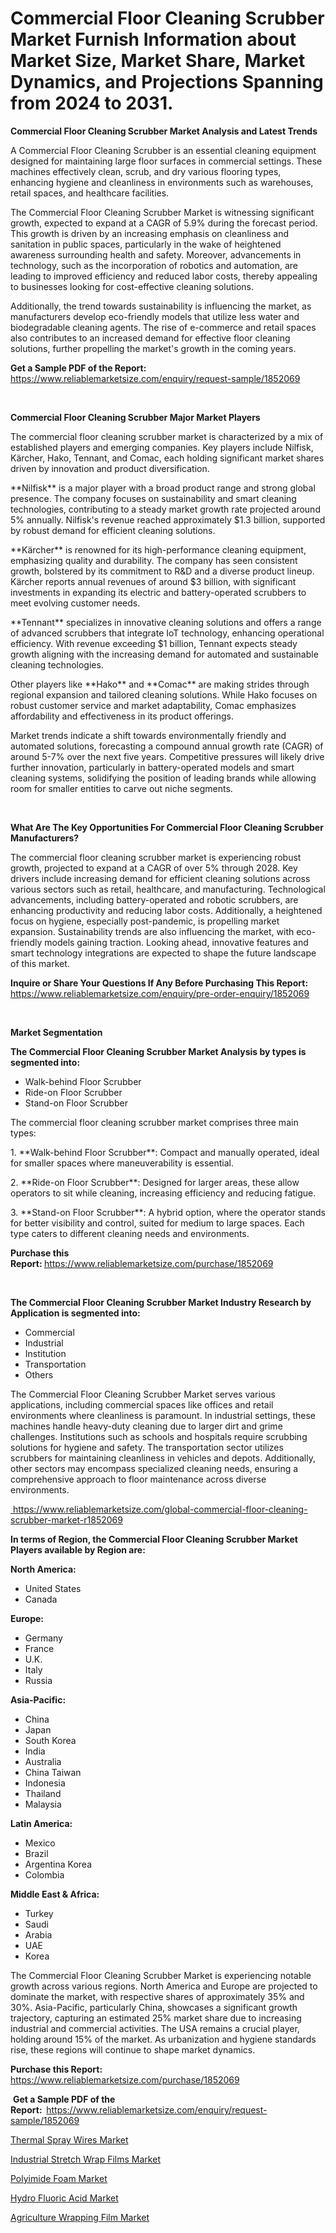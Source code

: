 <p><h1>Commercial Floor Cleaning Scrubber Market Furnish Information about Market Size, Market Share, Market Dynamics, and Projections Spanning from 2024 to 2031.</h1></p><p><strong>Commercial Floor Cleaning Scrubber Market Analysis and Latest Trends</strong></p>
<p><p>A Commercial Floor Cleaning Scrubber is an essential cleaning equipment designed for maintaining large floor surfaces in commercial settings. These machines effectively clean, scrub, and dry various flooring types, enhancing hygiene and cleanliness in environments such as warehouses, retail spaces, and healthcare facilities. </p><p>The Commercial Floor Cleaning Scrubber Market is witnessing significant growth, expected to expand at a CAGR of 5.9% during the forecast period. This growth is driven by an increasing emphasis on cleanliness and sanitation in public spaces, particularly in the wake of heightened awareness surrounding health and safety. Moreover, advancements in technology, such as the incorporation of robotics and automation, are leading to improved efficiency and reduced labor costs, thereby appealing to businesses looking for cost-effective cleaning solutions. </p><p>Additionally, the trend towards sustainability is influencing the market, as manufacturers develop eco-friendly models that utilize less water and biodegradable cleaning agents. The rise of e-commerce and retail spaces also contributes to an increased demand for effective floor cleaning solutions, further propelling the market's growth in the coming years.</p></p>
<p><strong>Get a Sample PDF of the Report:&nbsp;</strong> <a href="https://www.reliablemarketsize.com/enquiry/request-sample/1852069?utm_campaign=1105&utm_medium=2&utm_source=Github&utm_content=ia&utm_term=18102024&utm_id=commercial-floor-cleaning-scrubber">https://www.reliablemarketsize.com/enquiry/request-sample/1852069</a></p>
<p>&nbsp;</p>
<p><strong>Commercial Floor Cleaning Scrubber Major Market Players</strong></p>
<p><p>The commercial floor cleaning scrubber market is characterized by a mix of established players and emerging companies. Key players include Nilfisk, Kärcher, Hako, Tennant, and Comac, each holding significant market shares driven by innovation and product diversification.</p><p>**Nilfisk** is a major player with a broad product range and strong global presence. The company focuses on sustainability and smart cleaning technologies, contributing to a steady market growth rate projected around 5% annually. Nilfisk's revenue reached approximately $1.3 billion, supported by robust demand for efficient cleaning solutions.</p><p>**Kärcher** is renowned for its high-performance cleaning equipment, emphasizing quality and durability. The company has seen consistent growth, bolstered by its commitment to R&D and a diverse product lineup. Kärcher reports annual revenues of around $3 billion, with significant investments in expanding its electric and battery-operated scrubbers to meet evolving customer needs.</p><p>**Tennant** specializes in innovative cleaning solutions and offers a range of advanced scrubbers that integrate IoT technology, enhancing operational efficiency. With revenue exceeding $1 billion, Tennant expects steady growth aligning with the increasing demand for automated and sustainable cleaning technologies.</p><p>Other players like **Hako** and **Comac** are making strides through regional expansion and tailored cleaning solutions. While Hako focuses on robust customer service and market adaptability, Comac emphasizes affordability and effectiveness in its product offerings.</p><p>Market trends indicate a shift towards environmentally friendly and automated solutions, forecasting a compound annual growth rate (CAGR) of around 5-7% over the next five years. Competitive pressures will likely drive further innovation, particularly in battery-operated models and smart cleaning systems, solidifying the position of leading brands while allowing room for smaller entities to carve out niche segments.</p></p>
<p>&nbsp;</p>
<p><strong>What Are The Key Opportunities For Commercial Floor Cleaning Scrubber Manufacturers?</strong></p>
<p><p>The commercial floor cleaning scrubber market is experiencing robust growth, projected to expand at a CAGR of over 5% through 2028. Key drivers include increasing demand for efficient cleaning solutions across various sectors such as retail, healthcare, and manufacturing. Technological advancements, including battery-operated and robotic scrubbers, are enhancing productivity and reducing labor costs. Additionally, a heightened focus on hygiene, especially post-pandemic, is propelling market expansion. Sustainability trends are also influencing the market, with eco-friendly models gaining traction. Looking ahead, innovative features and smart technology integrations are expected to shape the future landscape of this market.</p></p>
<p><strong>Inquire or Share Your Questions If Any Before Purchasing This Report:</strong> <a href="https://www.reliablemarketsize.com/enquiry/pre-order-enquiry/1852069?utm_campaign=1105&utm_medium=2&utm_source=Github&utm_content=ia&utm_term=18102024&utm_id=commercial-floor-cleaning-scrubber">https://www.reliablemarketsize.com/enquiry/pre-order-enquiry/1852069</a></p>
<p>&nbsp;</p>
<p><strong>Market Segmentation</strong></p>
<p><strong>The Commercial Floor Cleaning Scrubber Market Analysis by types is segmented into:</strong></p>
<p><ul><li>Walk-behind Floor Scrubber</li><li>Ride-on Floor Scrubber</li><li>Stand-on Floor Scrubber</li></ul></p>
<p><p>The commercial floor cleaning scrubber market comprises three main types: </p><p>1. **Walk-behind Floor Scrubber**: Compact and manually operated, ideal for smaller spaces where maneuverability is essential.</p><p>  </p><p>2. **Ride-on Floor Scrubber**: Designed for larger areas, these allow operators to sit while cleaning, increasing efficiency and reducing fatigue. </p><p>3. **Stand-on Floor Scrubber**: A hybrid option, where the operator stands for better visibility and control, suited for medium to large spaces. Each type caters to different cleaning needs and environments.</p></p>
<p><strong>Purchase this Report:&nbsp;</strong><a href="https://www.reliablemarketsize.com/purchase/1852069?utm_campaign=1105&utm_medium=2&utm_source=Github&utm_content=ia&utm_term=18102024&utm_id=commercial-floor-cleaning-scrubber">https://www.reliablemarketsize.com/purchase/1852069</a></p>
<p>&nbsp;</p>
<p><strong>The Commercial Floor Cleaning Scrubber Market Industry Research by Application is segmented into:</strong></p>
<p><ul><li>Commercial</li><li>Industrial</li><li>Institution</li><li>Transportation</li><li>Others</li></ul></p>
<p><p>The Commercial Floor Cleaning Scrubber Market serves various applications, including commercial spaces like offices and retail environments where cleanliness is paramount. In industrial settings, these machines handle heavy-duty cleaning due to larger dirt and grime challenges. Institutions such as schools and hospitals require scrubbing solutions for hygiene and safety. The transportation sector utilizes scrubbers for maintaining cleanliness in vehicles and depots. Additionally, other sectors may encompass specialized cleaning needs, ensuring a comprehensive approach to floor maintenance across diverse environments.</p></p>
<p><a href="https://www.reliablemarketsize.com/global-commercial-floor-cleaning-scrubber-market-r1852069?utm_campaign=1105&utm_medium=2&utm_source=Github&utm_content=ia&utm_term=18102024&utm_id=commercial-floor-cleaning-scrubber">&nbsp;https://www.reliablemarketsize.com/global-commercial-floor-cleaning-scrubber-market-r1852069</a></p>
<p><strong>In terms of Region, the Commercial Floor Cleaning Scrubber Market Players available by Region are:</strong></p>
<p>
    <p> <strong> North America: </strong>
        <ul>
            <li>United States</li>
            <li>Canada</li>
        </ul>
        </p> 
    <p> <strong> Europe: </strong>
        <ul>
            <li>Germany</li>
            <li>France</li>
            <li>U.K.</li>
            <li>Italy</li>
            <li>Russia</li>
        </ul>
        </p> 
    <p> <strong> Asia-Pacific: </strong>
        <ul>
            <li>China</li>
            <li>Japan</li>
            <li>South Korea</li>
            <li>India</li>
            <li>Australia</li>
            <li>China Taiwan</li>
            <li>Indonesia</li>
            <li>Thailand</li>
            <li>Malaysia</li>
        </ul>
        </p> 
    <p> <strong> Latin America: </strong>
        <ul>
            <li>Mexico</li>
            <li>Brazil</li>
            <li>Argentina Korea</li>
            <li>Colombia</li>
        </ul>
        </p> 
    <p> <strong> Middle East & Africa: </strong>
        <ul>
            <li>Turkey</li>
            <li>Saudi</li>
            <li>Arabia</li>
            <li>UAE</li>
            <li>Korea</li>
        </ul>
    </p>
    </p>
<p><p>The Commercial Floor Cleaning Scrubber Market is experiencing notable growth across various regions. North America and Europe are projected to dominate the market, with respective shares of approximately 35% and 30%. Asia-Pacific, particularly China, showcases a significant growth trajectory, capturing an estimated 25% market share due to increasing industrial and commercial activities. The USA remains a crucial player, holding around 15% of the market. As urbanization and hygiene standards rise, these regions will continue to shape market dynamics.</p></p>
<p><strong>Purchase this Report: </strong><a href="https://www.reliablemarketsize.com/purchase/1852069?utm_campaign=1105&utm_medium=2&utm_source=Github&utm_content=ia&utm_term=18102024&utm_id=commercial-floor-cleaning-scrubber">https://www.reliablemarketsize.com/purchase/1852069</a></p>
<p>&nbsp;<strong>Get a Sample PDF of the Report:&nbsp;&nbsp;</strong><a href="https://www.reliablemarketsize.com/enquiry/request-sample/1852069?utm_campaign=1105&utm_medium=2&utm_source=Github&utm_content=ia&utm_term=18102024&utm_id=commercial-floor-cleaning-scrubber">https://www.reliablemarketsize.com/enquiry/request-sample/1852069</a></p>
<p><strong></strong></p>
<p><p><a href="https://www.linkedin.com/pulse/unveiling-market-trends-global-thermal-spray-wires-growth-toodf?utm_campaign=1105&utm_medium=2&utm_source=Github&utm_content=ia&utm_term=18102024&utm_id=commercial-floor-cleaning-scrubber">Thermal Spray Wires Market</a></p><p><a href="https://github.com/ofeliap0codgers/Market-Research-Report-List-1/blob/main/industrial-stretch-wrap-films-market.md?utm_campaign=1105&utm_medium=2&utm_source=Github&utm_content=ia&utm_term=18102024&utm_id=commercial-floor-cleaning-scrubber">Industrial Stretch Wrap Films Market</a></p><p><a href="https://www.linkedin.com/pulse/mapping-polyimide-foam-market-trends-challenges-breakthroughs-d6d3f?utm_campaign=1105&utm_medium=2&utm_source=Github&utm_content=ia&utm_term=18102024&utm_id=commercial-floor-cleaning-scrubber">Polyimide Foam Market</a></p><p><a href="https://www.linkedin.com/pulse/hydro-fluoric-acid-spectrum-usage-patterns-sector-evolution-lsbif?utm_campaign=1105&utm_medium=2&utm_source=Github&utm_content=ia&utm_term=18102024&utm_id=commercial-floor-cleaning-scrubber">Hydro Fluoric Acid Market</a></p><p><a href="https://github.com/raymederonmot/Market-Research-Report-List-1/blob/main/agriculture-wrapping-film-market.md?utm_campaign=1105&utm_medium=2&utm_source=Github&utm_content=ia&utm_term=18102024&utm_id=commercial-floor-cleaning-scrubber">Agriculture Wrapping Film Market</a></p></p>